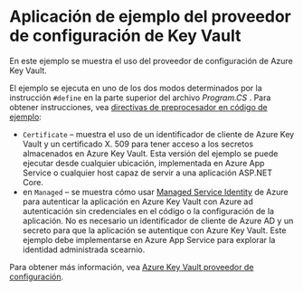 # <a name="key-vault-configuration-provider-sample-app"></a>Aplicación de ejemplo del proveedor de configuración de Key Vault

En este ejemplo se muestra el uso del proveedor de configuración de Azure Key Vault.

El ejemplo se ejecuta en uno de los dos modos determinados por la instrucción `#define` en la parte superior del archivo *Program.CS* . Para obtener instrucciones, vea [directivas de preprocesador en código de ejemplo](https://docs.microsoft.com/aspnet/core#preprocessor-directives-in-sample-code):

* `Certificate` &ndash; muestra el uso de un identificador de cliente de Azure Key Vault y un certificado X. 509 para tener acceso a los secretos almacenados en Azure Key Vault. Esta versión del ejemplo se puede ejecutar desde cualquier ubicación, implementada en Azure App Service o cualquier host capaz de servir a una aplicación ASP.NET Core.
* en `Managed` &ndash; se muestra cómo usar [Managed Service Identity](https://docs.microsoft.com/azure/active-directory/managed-identities-azure-resources/overview) de Azure para autenticar la aplicación en Azure Key Vault con Azure ad autenticación sin credenciales en el código o la configuración de la aplicación. No es necesario un identificador de cliente de Azure AD y un secreto para que la aplicación se autentique con Azure Key Vault. Este ejemplo debe implementarse en Azure App Service para explorar la identidad administrada scearnio.

Para obtener más información, vea [Azure Key Vault proveedor de configuración](https://docs.microsoft.com/aspnet/core/security/key-vault-configuration).
